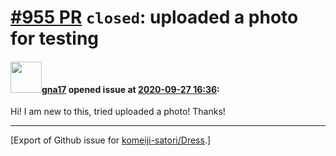 # [\#955 PR](https://github.com/komeiji-satori/Dress/pull/955) `closed`: uploaded a photo for testing

#### <img src="https://avatars.githubusercontent.com/u/56690684?u=45e06b28f314d892e054bde055b42506fc1bc79d&v=4" width="50">[gna17](https://github.com/gna17) opened issue at [2020-09-27 16:36](https://github.com/komeiji-satori/Dress/pull/955):

Hi! I am new to this, tried uploaded a photo! Thanks!




-------------------------------------------------------------------------------



[Export of Github issue for [komeiji-satori/Dress](https://github.com/komeiji-satori/Dress).]
